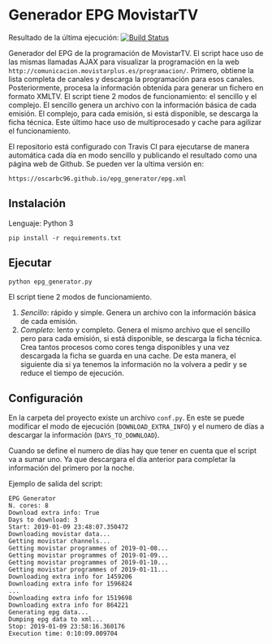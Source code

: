 # Generador EPG MovistarTV

Resultado de la última ejecución: [![Build Status](https://travis-ci.org/oscarbc96/epg_generator.svg?branch=master)](https://travis-ci.org/oscarbc96/epg_generator)

Generador del EPG de la programación de MovistarTV. El script hace uso de las mismas llamadas AJAX para visualizar la programación en la web `http://comunicacion.movistarplus.es/programacion/`. Primero, obtiene la lista completa de canales y descarga la programación para esos canales. Posteriormente, procesa la información obtenida para generar un fichero en formato XMLTV. El script tiene 2 modos de funcionamiento: el sencillo y el complejo. El sencillo genera un archivo con la información básica de cada emisión. El complejo, para cada emisión, si está disponible, se descarga la ficha técnica. Este último hace uso de multiprocesado y cache para agilizar el funcionamiento.

El repositorio está configurado con Travis CI para ejecutarse de manera automática cada día en modo sencillo y publicando el resultado como una página web de Github. Se pueden ver la ultima versión en:

```
https://oscarbc96.github.io/epg_generator/epg.xml
```

## Instalación

Lenguaje: Python 3

```
pip install -r requirements.txt
```

## Ejecutar

```
python epg_generator.py
```

El script tiene 2 modos de funcionamiento.

1. *Sencillo*: rápido y simple. Genera un archivo con la información básica de cada emisión.
2. *Completo*: lento y completo. Genera el mismo archivo que el sencillo pero para cada emisión, si está disponible, se descarga la ficha técnica. Crea tantos procesos como cores tenga disponibles y una vez descargada la ficha se guarda en una cache. De esta manera, el siguiente dia si ya tenemos la información no la volvera a pedir y se reduce el tiempo de ejecución.

## Configuración

En la carpeta del proyecto existe un archivo `conf.py`. En este se puede modificar el modo de ejecución (`DOWNLOAD_EXTRA_INFO`) y el numero de días a descargar la información (`DAYS_TO_DOWNLOAD`).

Cuando se define el numero de días hay que tener en cuenta que el script va a sumar uno. Ya que descargara el día anterior para completar la información del primero por la noche.

Ejemplo de salida del script:
```
EPG Generator
N. cores: 8
Download extra info: True
Days to download: 3
Start: 2019-01-09 23:48:07.350472
Downloading movistar data...
Getting movistar channels...
Getting movistar programmes of 2019-01-08...
Getting movistar programmes of 2019-01-09...
Getting movistar programmes of 2019-01-10...
Getting movistar programmes of 2019-01-11...
Downloading extra info for 1459206
Downloading extra info for 1596824
...
Downloading extra info for 1519698
Downloading extra info for 864221
Generating epg data...
Dumping epg data to xml...
Stop: 2019-01-09 23:58:16.360176
Execution time: 0:10:09.009704
```